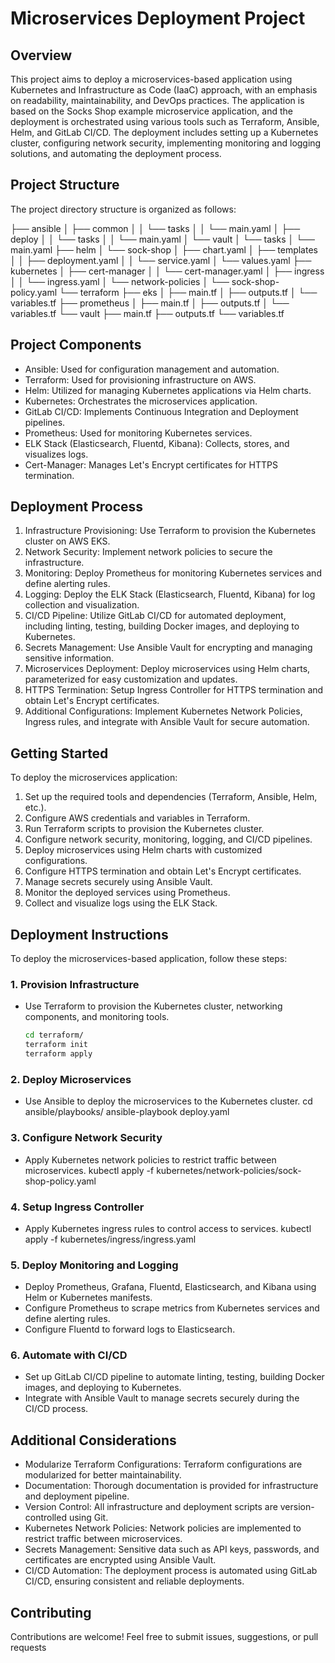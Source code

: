 # Microservices Deployment Project

## Overview
This project aims to deploy a microservices-based application using Kubernetes and Infrastructure as Code (IaaC) approach, with an emphasis on readability, maintainability, and DevOps practices. The application is based on the Socks Shop example microservice application, and the deployment is orchestrated using various tools such as Terraform, Ansible, Helm, and GitLab CI/CD. The deployment includes setting up a Kubernetes cluster, configuring network security, implementing monitoring and logging solutions, and automating the deployment process.

## Project Structure
The project directory structure is organized as follows:

├── ansible
│   ├── common
│   │   └── tasks
│   │       └── main.yaml
│   ├── deploy
│   │   └── tasks
│   │       └── main.yaml
│   └── vault
│       └── tasks
│           └── main.yaml
├── helm
│   └── sock-shop
│       ├── chart.yaml
│       ├── templates
│       │   ├── deployment.yaml
│       │   └── service.yaml
│       └── values.yaml
├── kubernetes
│   ├── cert-manager
│   │   └── cert-manager.yaml
│   ├── ingress
│   │   └── ingress.yaml
│   └── network-policies
│       └── sock-shop-policy.yaml
└── terraform
    ├── eks
    │   ├── main.tf
    │   ├── outputs.tf
    │   └── variables.tf
    ├── prometheus
    │   ├── main.tf
    │   ├── outputs.tf
    │   └── variables.tf
    └── vault
        ├── main.tf
        ├── outputs.tf
        └── variables.tf

## Project Components
- Ansible: Used for configuration management and automation.
- Terraform: Used for provisioning infrastructure on AWS.
- Helm: Utilized for managing Kubernetes applications via Helm charts.
- Kubernetes: Orchestrates the microservices application.
- GitLab CI/CD: Implements Continuous Integration and Deployment pipelines.
- Prometheus: Used for monitoring Kubernetes services.
- ELK Stack (Elasticsearch, Fluentd, Kibana): Collects, stores, and visualizes logs.
- Cert-Manager: Manages Let's Encrypt certificates for HTTPS termination.

## Deployment Process
1. Infrastructure Provisioning: Use Terraform to provision the Kubernetes cluster on AWS EKS.
2. Network Security: Implement network policies to secure the infrastructure.
3. Monitoring: Deploy Prometheus for monitoring Kubernetes services and define alerting rules.
4. Logging: Deploy the ELK Stack (Elasticsearch, Fluentd, Kibana) for log collection and visualization.
5. CI/CD Pipeline: Utilize GitLab CI/CD for automated deployment, including linting, testing, building Docker images, and deploying to Kubernetes.
6. Secrets Management: Use Ansible Vault for encrypting and managing sensitive information.
7. Microservices Deployment: Deploy microservices using Helm charts, parameterized for easy customization and updates.
8. HTTPS Termination: Setup Ingress Controller for HTTPS termination and obtain Let's Encrypt certificates.
9. Additional Configurations: Implement Kubernetes Network Policies, Ingress rules, and integrate with Ansible Vault for secure automation.

## Getting Started
To deploy the microservices application:

1. Set up the required tools and dependencies (Terraform, Ansible, Helm, etc.).
2. Configure AWS credentials and variables in Terraform.
3. Run Terraform scripts to provision the Kubernetes cluster.
4. Configure network security, monitoring, logging, and CI/CD pipelines.
5. Deploy microservices using Helm charts with customized configurations.
6. Configure HTTPS termination and obtain Let's Encrypt certificates.
7. Manage secrets securely using Ansible Vault.
8. Monitor the deployed services using Prometheus.
9. Collect and visualize logs using the ELK Stack.
    
## Deployment Instructions
To deploy the microservices-based application, follow these steps:

### 1. Provision Infrastructure
- Use Terraform to provision the Kubernetes cluster, networking components, and monitoring tools.
  ```bash
  cd terraform/
  terraform init
  terraform apply

### 2. Deploy Microservices
- Use Ansible to deploy the microservices to the Kubernetes cluster.
  cd ansible/playbooks/
  ansible-playbook deploy.yaml

### 3. Configure Network Security
- Apply Kubernetes network policies to restrict traffic between microservices.
  kubectl apply -f kubernetes/network-policies/sock-shop-policy.yaml

### 4. Setup Ingress Controller
- Apply Kubernetes ingress rules to control access to services.
  kubectl apply -f kubernetes/ingress/ingress.yaml

### 5. Deploy Monitoring and Logging
- Deploy Prometheus, Grafana, Fluentd, Elasticsearch, and Kibana using Helm or Kubernetes manifests.
- Configure Prometheus to scrape metrics from Kubernetes services and define alerting rules.
- Configure Fluentd to forward logs to Elasticsearch.
  
### 6. Automate with CI/CD
- Set up GitLab CI/CD pipeline to automate linting, testing, building Docker images, and deploying to Kubernetes.
- Integrate with Ansible Vault to manage secrets securely during the CI/CD process.

## Additional Considerations
- Modularize Terraform Configurations: Terraform configurations are modularized for better maintainability.
- Documentation: Thorough documentation is provided for infrastructure and deployment pipeline.
- Version Control: All infrastructure and deployment scripts are version-controlled using Git.
- Kubernetes Network Policies: Network policies are implemented to restrict traffic between microservices.
- Secrets Management: Sensitive data such as API keys, passwords, and certificates are encrypted using Ansible Vault.
- CI/CD Automation: The deployment process is automated using GitLab CI/CD, ensuring consistent and reliable deployments.

## Contributing
Contributions are welcome! Feel free to submit issues, suggestions, or pull requests
